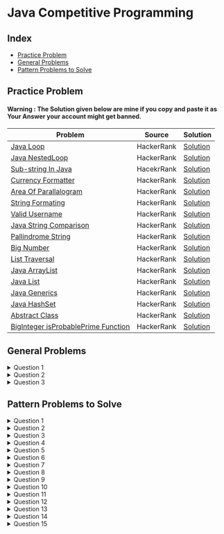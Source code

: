 # Java Competitive Programming

## Index
- [Practice Problem](#practice-problem)
- [General Problems](#general-problems)
- [Pattern Problems to Solve](#pattern-problems-to-solve)

## Practice Problem

#### Warning : The Solution given below are mine if you copy and paste it as Your Answer your account might get banned.

| Problem | Source | Solution |
|---------|--------|----------|
|[Java Loop](https://www.hackerrank.com/challenges/java-loops-i/problem?isFullScreen=true) | HackerRank | [Solution](https://github.com/komalpatel300902/Java-Competitive-Programming/blob/master/Src/PracticeProblemJavaLoop.java)|
|[Java NestedLoop](https://www.hackerrank.com/challenges/java-loops/problem?isFullScreen=true)| HackerRank | [Solution](https://github.com/komalpatel300902/Java-Competitive-Programming/blob/master/Src/PracticeProblemJavaNestedLoop.java)|
|[Sub-string In Java](https://www.hackerrank.com/challenges/java-substring/problem?isFullScreen=true) | HacekrRank | [Solution](https://github.com/komalpatel300902/Java-Competitive-Programming/blob/master/Src/SubStringInJava.java)|
|[Currency Formatter](https://www.hackerrank.com/challenges/java-currency-formatter/problem?isFullScreen=true) | HackerRank | [Solution](https://github.com/komalpatel300902/Java-Competitive-Programming/blob/master/Src/CurrencyConverter.java)|
|[Area Of Parallalogram](https://www.hackerrank.com/challenges/java-static-initializer-block/problem?isFullScreen=true) | HackerRank| [Solution](https://github.com/komalpatel300902/Java-Competitive-Programming/blob/master/Src/AreaOfParallalogram.java)|
|[String Formating](https://www.hackerrank.com/challenges/java-output-formatting/problem?isFullScreen=true) | HackerRank | [Solution](https://github.com/komalpatel300902/Java-Competitive-Programming/blob/master/Src/StringFormating.java)|
|[Valid Username](https://www.hackerrank.com/challenges/valid-username-checker/problem?isFullScreen=true) | HackerRank | [Solution](https://github.com/komalpatel300902/Java-Competitive-Programming/blob/master/Src/UsernameValidator.java)|
|[Java String Comparison](https://www.hackerrank.com/challenges/java-string-compare/problem?isFullScreen=true) | HackerRank|[Solution](https://github.com/komalpatel300902/Java-Competitive-Programming/blob/master/Src/StringComparison.java)|
|[Pallindrome String](https://www.hackerrank.com/challenges/java-string-reverse/problem?isFullScreen=true) | HackerRank | [Solution](https://github.com/komalpatel300902/Java-Competitive-Programming/blob/master/Src/PallindromeString.java)|
|[Big Number](https://www.hackerrank.com/challenges/java-biginteger/problem?isFullScreen=true) | HackerRank | [Solution](https://github.com/komalpatel300902/Java-Competitive-Programming/blob/master/Src/BigNumbers.java)|
|[List Traversal](https://www.hackerrank.com/challenges/java-1d-array-introduction/problem?isFullScreen=true) | HackerRank | [Solution](https://github.com/komalpatel300902/Java-Competitive-Programming/blob/master/Src/ListTraversal.java)|
|[Java ArrayList](https://www.hackerrank.com/challenges/java-arraylist/problem?isFullScreen=true) | HackerRank | [Solution](https://github.com/komalpatel300902/Java-Competitive-Programming/blob/master/Src/JavaArrayList.java)|
|[Java List](https://www.hackerrank.com/challenges/java-list/problem?isFullScreen=true) | HackerRank | [Solution](https://github.com/komalpatel300902/Java-Competitive-Programming/blob/master/Src/JavaList.java)|
|[Java Generics](https://www.hackerrank.com/challenges/java-generics/problem) | HackerRank | [Solution](https://github.com/komalpatel300902/Java-Competitive-Programming/blob/master/Src/GenericsInJava.java)|
| [Java HashSet](https://www.hackerrank.com/challenges/java-hashset/problem?isFullScreen=true) | HackerRank | [Solution](https://github.com/komalpatel300902/Java-Competitive-Programming/blob/master/Src/HashSetInJava.java)|
|[Abstract Class](https://www.hackerrank.com/challenges/java-abstract-class/problem?isFullScreen=true)| HackerRank|[Solution](https://github.com/komalpatel300902/Java-Competitive-Programming/blob/master/Src/AbstractClass.java)|
|[BigInteger isProbablePrime Function](https://www.hackerrank.com/challenges/java-primality-test/problem?isFullScreen=true) | HackerRank | [Solution](https://github.com/komalpatel300902/Java-Competitive-Programming/blob/master/Src/BigIntegerPrimeTester.java)

## General Problems
<details>
<summary>Question 1</summary>
WAP to find factorial of given number n. If user enter <code>number</code> = 5 then output is given.<a href = "https://github.com/komalpatel300902/Java-Competitive-Programming/blob/master/Src/Factorial.java" >[Solution]</a>
<pre>120</pre>
</details>
<details>
<summary>Question 2</summary>
WAP to find Fabonacii Series of given number n. If user enter <code>number</code> = 9 then output is given.<a href = "https://github.com/komalpatel300902/Java-Competitive-Programming/blob/master/Src/FabonaciiSeries.java" >[Solution]</a>
<pre>1 1 2 3 5 8 13 21 34 </pre>
</details>
<details>
<summary>Question 3</summary>
WAP to find sum of first n natural number. If user enter <code>number</code> = 9 then output is given.<a href = "https://github.com/komalpatel300902/Java-Competitive-Programming/blob/master/Src/SumOfNInteger.java" >[Solution]</a>
<pre>45 </pre>
</details>


## Pattern Problems to Solve

<details>
<summary>Question 1</summary>
WAP to print following pattern. User will enter number of rows. If user enter <code>row</code> = 7 then <code>output</code> is given. <a href = "https://github.com/komalpatel300902/Java-Competitive-Programming/blob/master/Src/Pattern/HalfTriangleNumberPattern.java">[Solution]</a>
<pre>
1
22
333
4444
55555
666666
7777777
</pre>
</details>
<details>
<summary>Question 2</summary>
WAP to print following pattern. User will enter number of rows. If user enter <code>row</code> = 5 then <code>output</code> is given. <a href = "https://github.com/komalpatel300902/Java-Competitive-Programming/blob/master/Src/Pattern/HalfTrianglePattern.java">[Solution]</a>
<pre>
         *
       * *
     * * *
   * * * *
 * * * * *
</pre>
</details>
<details>
<summary>Question 3</summary>
WAP to print following pattern. User will enter number of rows. If user enter <code>row</code> = 9 then <code>output</code> is given. <a href = "https://github.com/komalpatel300902/Java-Competitive-Programming/blob/master/Src/Pattern/HollowInvertedHalfTriangle.java">[Solution]</a>
<pre>
*********
*      *
*     *
*    *
*   *
*  *
* *
**
*
</pre>
</details>

<details>
<summary>Question 4</summary>
WAP to print following pattern. User will enter number of rows and colomns. If user enter <code>row</code> = 8 and <code>column</code> = 10 then <code>output</code> is given. <a href = "https://github.com/komalpatel300902/Java-Competitive-Programming/blob/master/Src/Pattern/HollowRectangle.java">[Solution]</a>
<pre>
**********
*        *
*        *
*        *
*        *
*        *
*        *
**********
</pre>
</details>
<details>
<summary>Question 5</summary>
WAP to print following pattern. User will enter number of rows. If user enter <code>row</code> = 7 then <code>output</code> is given. <a href = "https://github.com/komalpatel300902/Java-Competitive-Programming/blob/master/Src/Pattern/NumberColumPyramidPattern.java">[Solution]</a>
<pre>
      1
     212
    32123
   4321234
  543212345
 65432123456
7654321234567
</pre>
</details>
<details>
<summary>Question 6</summary>
WAP to print following pattern. User will enter number of rows. If user enter <code>row</code> = 8 then <code>output</code> is given. <a href = "https://github.com/komalpatel300902/Java-Competitive-Programming/blob/master/Src/Pattern/NumberPattern.java.java">[Solution]</a>
<pre>
1
12
1x3
1xx4
1xxx5
1xxxx6
1xxxxx7
12345678
</pre>
</details>

<details>
<summary>Question 7</summary>
WAP to print following pattern. User will enter number of rows. If user enter <code>row</code> = 7 then <code>output</code> is given. <a href = "https://github.com/komalpatel300902/Java-Competitive-Programming/blob/master/Src/Pattern/NumberPyramidPattern.java">[Solution]</a>
<pre>
      1
     222
    33333
   4444444
  555555555
 66666666666
7777777777777
</pre>
</details>
<details>
<summary>Question 8</summary>
WAP to print following pattern. User will enter number of rows. If user enter <code>row</code> = 7 then <code>output</code> is given. <a href = "https://github.com/komalpatel300902/Java-Competitive-Programming/blob/master/Src/Pattern/PyramidPattern.java">[Solution]</a>
<pre>
      *       
     * *
    * * *
   * * * *
  * * * * *
 * * * * * *
* * * * * * * 
</pre>
</details>
<details>
<summary>Question 9</summary>
WAP to print following pattern. User will enter number of rows. If user enter <code>row</code> = 5 then <code>output</code> is given. <a href = "https://github.com/komalpatel300902/Java-Competitive-Programming/blob/master/Src/Pattern/SquareNumberPattern.java">[Solution]</a>
<pre>
000000
111111
222222
333333
444444
555555
</pre>
</details>
<details>
<summary>Question 10</summary>
WAP to print following pattern. User will enter number of rows. If user enter <code>row</code> = 5 then <code>output</code> is given. <a href = "https://github.com/komalpatel300902/Java-Competitive-Programming/blob/master/Src/Pattern/SquarePattern.java">[Solution]</a>
<pre>
* * * * * 
* * * * *
* * * * *
* * * * *
* * * * *
</pre>
</details>
<details>
<summary>Question 11</summary>
WAP to print following pattern. User will enter number of rows. If user enter <code>row</code> = 5 then <code>output</code> is given. <a href = "https://github.com/komalpatel300902/Java-Competitive-Programming/blob/master/Src/Pattern/StarDashPattern.java">[Solution]</a>
<pre>
*----
**---
***--
****-
*****
</pre>
</details>
<details>
<summary>Question 12</summary>
WAP to print following pattern. User will enter number of rows. If user enter <code>row</code> = 8 then <code>output</code> is given. <a href = "https://github.com/komalpatel300902/Java-Competitive-Programming/blob/master/Src/Pattern/StarDashPatternHorizontalMirror.java">[Solution]</a>
<pre>
* * * * * * * * 
* * * * * * * -
* * * * * * - -
* * * * * - - -
* * * * - - - -
* * * - - - - -
* * - - - - - -
* - - - - - - -
</pre>
</details>
<details>
<summary>Question 13</summary>
WAP to print following pattern. User will enter number of rows. If user enter <code>row</code> = 5 then <code>output</code> is given. <a href = "https://github.com/komalpatel300902/Java-Competitive-Programming/blob/master/Src/Pattern/StarDashPatternVerticalMirror.java">[Solution]</a>
<pre>
- - - - * 
- - - * *
- - * * *
- * * * *
* * * * *
</pre>
</details>
<details>
<summary>Question 14</summary>
WAP to print following pattern. User will enter number of rows. If user enter <code>row</code> = {2,3,5} then <code>output</code> is given. <a href = "https://github.com/komalpatel300902/Java-Competitive-Programming/blob/master/Src/Pattern/StarDashPyramidPattern.java">[Solution]</a>
<pre>
n = 2   
-*
***
n=3     
--*
-***
*****
n= 5    
----*
---***
--*****
-*******
*********
</pre>
</details>
<details>
<summary>Question 15</summary>
WAP to print following pattern. User will enter number of rows. If user enter <code>row</code> = 5 then <code>output</code> is given. <a href = "https://github.com/komalpatel300902/Java-Competitive-Programming/blob/master/Src/Pattern/TringlePattern.java">[Solution]</a>
<pre>
* 
* *       
* * *     
* * * *   
* * * * * 
</pre>
</details>